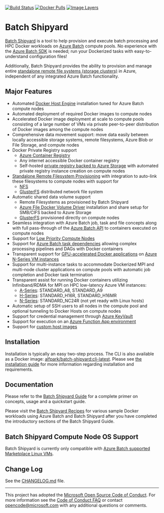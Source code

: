 [![Build Status](https://travis-ci.org/Azure/batch-shipyard.svg?branch=master)](https://travis-ci.org/Azure/batch-shipyard)
[![Docker Pulls](https://img.shields.io/docker/pulls/alfpark/batch-shipyard.svg)](https://hub.docker.com/r/alfpark/batch-shipyard)
[![Image Layers](https://images.microbadger.com/badges/image/alfpark/batch-shipyard:cli-latest.svg)](http://microbadger.com/images/alfpark/batch-shipyard)

# Batch Shipyard
[Batch Shipyard](https://github.com/Azure/batch-shipyard) is a tool to help
provision and execute batch processing and HPC Docker workloads on
[Azure Batch](https://azure.microsoft.com/en-us/services/batch/) compute
pools. No experience with the
[Azure Batch SDK](https://github.com/Azure/azure-batch-samples) is needed; run
your Dockerized tasks with easy-to-understand configuration files!

Additionally, Batch Shipyard provides the ability to provision and manage
entire [standalone remote file systems (storage clusters)](https://github.com/Azure/batch-shipyard/blob/master/docs/65-batch-shipyard-remote-fs.md)
in Azure, independent of any integrated Azure Batch functionality.

## Major Features
* Automated [Docker Host Engine](https://www.docker.com) installation tuned
for Azure Batch compute nodes
* Automated deployment of required Docker images to compute nodes
* Accelerated Docker image deployment at scale to compute pools consisting of
a large number of VMs via private peer-to-peer distribution of Docker images
among the compute nodes
* Comprehensive data movement support: move data easily between locally
accessible storage systems, remote filesystems, Azure Blob or File Storage,
and compute nodes
* Docker Private Registry support
  * [Azure Container Registry](https://azure.microsoft.com/en-us/services/container-registry/)
  * Any internet accessible Docker container registry
  * Self-hosted [private registry backed to Azure Storage](https://docs.microsoft.com/en-us/azure/virtual-machines/virtual-machines-linux-docker-registry-in-blob-storage) with automated private registry
    instance creation on compute nodes
* [Standalone Remote Filesystem Provisioning](https://github.com/Azure/batch-shipyard/blob/master/docs/65-batch-shipyard-remote-fs.md)
with integration to auto-link these filesystems to compute nodes with support for
  * [NFS](https://en.wikipedia.org/wiki/Network_File_System)
  * [GlusterFS](https://www.gluster.org/) distributed network file system
* Automatic shared data volume support
  * Remote Filesystems as provisioned by Batch Shipyard
  * [Azure File Docker Volume Driver](https://github.com/Azure/azurefile-dockervolumedriver)
    installation and share setup for SMB/CIFS backed to Azure Storage
  * [GlusterFS](https://www.gluster.org/) provisioned directly on compute nodes
* Seamless integration with Azure Batch job, task and file concepts along with
full pass-through of the
[Azure Batch API](https://azure.microsoft.com/en-us/documentation/articles/batch-api-basics/)
to containers executed on compute nodes
* Support for [Low Priority Compute Nodes](https://docs.microsoft.com/en-us/azure/batch/batch-low-pri-vms)
* Support for
[Azure Batch task dependencies](https://azure.microsoft.com/en-us/documentation/articles/batch-task-dependencies/)
allowing complex processing pipelines and DAGs with Docker containers
* Transparent support for
[GPU-accelerated Docker applications](https://github.com/NVIDIA/nvidia-docker)
on [Azure N-Series VM instances](https://docs.microsoft.com/en-us/azure/virtual-machines/windows/sizes-gpu)
* Support for multi-instance tasks to accommodate Dockerized MPI and multi-node
cluster applications on compute pools with automatic job completion and Docker
task termination
* Transparent assist for running Docker containers utilizing Infiniband/RDMA
for MPI on HPC low-latency Azure VM instances:
  * [A-Series](https://docs.microsoft.com/en-us/azure/virtual-machines/linux/a8-a9-a10-a11-specs): STANDARD\_A8, STANDARD\_A9
  * [H-Series](https://docs.microsoft.com/en-us/azure/virtual-machines/linux/a8-a9-a10-a11-specs): STANDARD\_H16R, STANDARD\_H16MR
  * [N-Series](https://docs.microsoft.com/en-us/azure/virtual-machines/windows/sizes-gpu): STANDARD\_NC24R (not yet ready with Linux hosts)
* Automatic setup of SSH users to all nodes in the compute pool and optional
tunneling to Docker Hosts on compute nodes
* Support for credential management through
[Azure KeyVault](https://azure.microsoft.com/en-us/services/key-vault/)
* Support for execution on an
[Azure Function App environment](https://github.com/Azure/batch-shipyard/blob/master/docs/60-batch-shipyard-site-extension.md)
* Support for [custom host images](https://github.com/Azure/batch-shipyard/blob/master/docs/63-batch-shipyard-custom-images.md)

## Installation
Installation is typically an easy two-step process. The CLI is also available
as a Docker image:
[alfpark/batch-shipyard:cli-latest](https://hub.docker.com/r/alfpark/batch-shipyard).
Please see [the installation guide](https://github.com/Azure/batch-shipyard/blob/master/docs/01-batch-shipyard-installation.md)
for more information regarding installation and requirements.

## Documentation
Please refer to the
[Batch Shipyard Guide](https://github.com/Azure/batch-shipyard/blob/master/docs)
for a complete primer on concepts, usage and a quickstart guide.

Please visit the
[Batch Shipyard Recipes](https://github.com/Azure/batch-shipyard/blob/master/recipes)
for various sample Docker workloads using Azure Batch and Batch Shipyard
after you have completed the introductory sections of the Batch Shipyard
Guide.

## Batch Shipyard Compute Node OS Support
Batch Shipyard is currently only compatible with
[Azure Batch supported Marketplace Linux VMs](https://azure.microsoft.com/en-us/documentation/articles/batch-linux-nodes/#list-of-virtual-machine-images).

## Change Log
See the [CHANGELOG.md](https://github.com/Azure/batch-shipyard/blob/master/CHANGELOG.md)
file.

* * *
This project has adopted the
[Microsoft Open Source Code of Conduct](https://opensource.microsoft.com/codeofconduct/).
For more information see the
[Code of Conduct FAQ](https://opensource.microsoft.com/codeofconduct/faq/) or
contact [opencode@microsoft.com](mailto:opencode@microsoft.com) with any
additional questions or comments.
